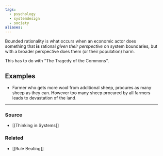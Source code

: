 ```yaml
---
tags:
  - psychology
  - systemdesign
  - society
aliases:
---
```

Bounded rationality is what occurs when an economic actor does something that **is** rational *given their perspective* on system boundaries, but with a broader perspective does them (or their population) harm.

This has to do with "The Tragedy of the Commons".

## Examples
- Farmer who gets more wool from additional sheep, procures as many sheep as they can. However too many sheep procured by all farmers leads to devastation of the land. 

---
### Source
- [[Thinking in Systems]]

### Related
- [[Rule Beating]]